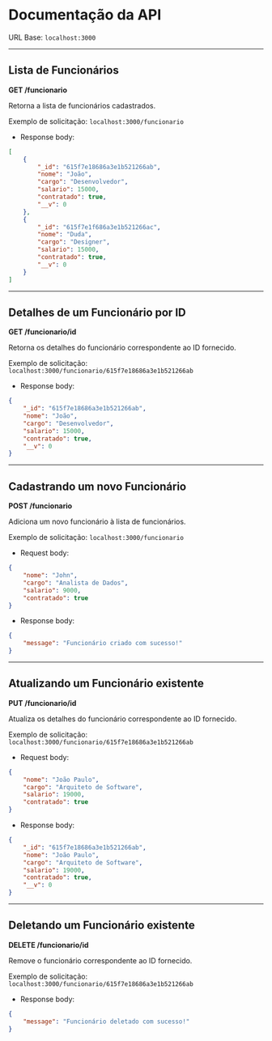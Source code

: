 # Documentação da API

URL Base: `localhost:3000`

---

## Lista de Funcionários

**GET /funcionario**

Retorna a lista de funcionários cadastrados.

Exemplo de solicitação: `localhost:3000/funcionario`

- Response body:

```json
[
    {
        "_id": "615f7e18686a3e1b521266ab",
        "nome": "João",
        "cargo": "Desenvolvedor",
        "salario": 15000,
        "contratado": true,
        "__v": 0
    },
    {
        "_id": "615f7e1f686a3e1b521266ac",
        "nome": "Duda",
        "cargo": "Designer",
        "salario": 15000,
        "contratado": true,
        "__v": 0
    }
]
```

---

## Detalhes de um Funcionário por ID

**GET /funcionario/id**

Retorna os detalhes do funcionário correspondente ao ID fornecido.

Exemplo de solicitação: `localhost:3000/funcionario/615f7e18686a3e1b521266ab`

- Response body:

```json
{
    "_id": "615f7e18686a3e1b521266ab",
    "nome": "João",
    "cargo": "Desenvolvedor",
    "salario": 15000,
    "contratado": true,
    "__v": 0
}
```

---

## Cadastrando um novo Funcionário

**POST /funcionario**

Adiciona um novo funcionário à lista de funcionários.

Exemplo de solicitação: `localhost:3000/funcionario`

- Request body:

```json
{
    "nome": "John",
    "cargo": "Analista de Dados",
    "salario": 9000,
    "contratado": true
}
```

- Response body:

```json
{
    "message": "Funcionário criado com sucesso!"
}
```

---

## Atualizando um Funcionário existente

**PUT /funcionario/id**

Atualiza os detalhes do funcionário correspondente ao ID fornecido.

Exemplo de solicitação: `localhost:3000/funcionario/615f7e18686a3e1b521266ab`

- Request body:

```json
{
    "nome": "João Paulo",
    "cargo": "Arquiteto de Software",
    "salario": 19000,
    "contratado": true
}
```

- Response body:

```json
{
    "_id": "615f7e18686a3e1b521266ab",
    "nome": "João Paulo",
    "cargo": "Arquiteto de Software",
    "salario": 19000,
    "contratado": true,
    "__v": 0
}
```

---

## Deletando um Funcionário existente

**DELETE /funcionario/id**

Remove o funcionário correspondente ao ID fornecido.

Exemplo de solicitação: `localhost:3000/funcionario/615f7e18686a3e1b521266ab`

- Response body:

```json
{
    "message": "Funcionário deletado com sucesso!"
}
```
